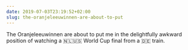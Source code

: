 ```yaml
---
date: 2019-07-03T23:19:52+02:00
slug: the-oranjeleeuwinnen-are-about-to-put
---
```

The Oranjeleeuwinnen are about to put me in the delightfully awkward position of watching a 🇳🇱🇺🇸 World Cup final from a 🇩🇪 train.


